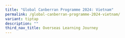 ```yaml
---
title: "Global Canberran Programme 2024: Vietnam"
permalink: /global-canberran-programme-2024-vietnam/
variant: tiptap
description: ""
third_nav_title: Overseas Learning Journey
---
```


